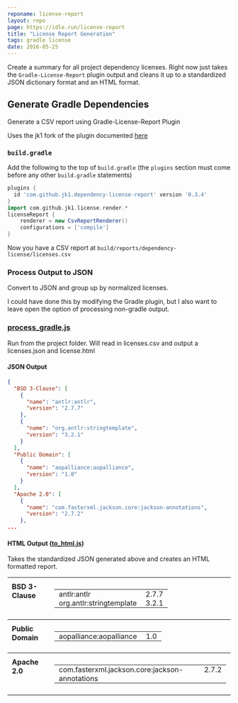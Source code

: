 ```yaml
---
reponame: license-report
layout: repo
page: https://idle.run/license-report
title: "License Report Generation"
tags: gradle license
date: 2016-05-25
---
```


Create a summary for all project dependency licenses.
Right now just takes the `Gradle-License-Report` plugin output and cleans
it up to a standardized JSON dictionary format and an HTML format.


## Generate Gradle Dependencies

Generate a CSV report using Gradle-License-Report Plugin

Uses the jk1 fork of the plugin documented [here](https://github.com/jk1/Gradle-License-Report)

### `build.gradle`

Add the following to the top of `build.gradle` 
(the `plugins` section must come before any other `build.gradle` statements)

```gradle
plugins {
  id 'com.github.jk1.dependency-license-report' version '0.3.4'
}
import com.github.jk1.license.render.*
licenseReport {
    renderer = new CsvReportRenderer()
    configurations = ['compile']
}
```

Now you have a CSV report at
`build/reports/dependency-license/licenses.csv`


### Process Output to JSON

Convert to JSON and group up by normalized licenses.

I could have done this by modifying the Gradle plugin, but I also want to leave 
open the option of processing non-gradle output.

### [process_gradle.js](https://github.com/idlerun/license-report/blob/master/process_gradle.js)
Run from the project folder. Will read in licenses.csv and output a licenses.json and license.html


#### JSON Output

```json
{
  "BSD 3-Clause": [
    {
      "name": "antlr:antlr",
      "version": "2.7.7"
    },
    {
      "name": "org.antlr:stringtemplate",
      "version": "3.2.1"
    }
  ],
  "Public Domain": [
    {
      "name": "aopalliance:aopalliance",
      "version": "1.0"
    }
  ],
  "Apache 2.0": [
    {
      "name": "com.fasterxml.jackson.core:jackson-annotations",
      "version": "2.7.2"
    },
...
```

#### HTML Output ([to_html.js](https://github.com/idlerun/license-report/blob/master/to_html.js))

Takes the standardized JSON generated above and creates an HTML formatted report.

<style>
table {
  border-collapse: collapse;
}
tbody {
  vertical-align: top;
}
.licenseName {
  font-weight: bold;
}
.licenseName, .artifacts {
  padding: 10px;
}
.licenseRow {
  border-bottom: 1pt solid black;
}
.artifactName, .artifactVersion {
  padding: 0 10px;
}
</style>
<table>
<tbody>
<tr class="licenseRow">
  <td class="licenseName">BSD 3-Clause</td>
  <td class="artifacts">
    <table>
    <tbody>
        <tr>
        <td class="artifactName">
          antlr:antlr
        </td>
        <td class="artifactVersion">
          2.7.7
        </td>
        </tr>
        <tr>
        <td class="artifactName">
          org.antlr:stringtemplate
        </td>
        <td class="artifactVersion">
          3.2.1
        </td>
        </tr>
    </tbody>
    </table>
  </td>
</tr>
<tr class="licenseRow">
  <td class="licenseName">Public Domain</td>
  <td class="artifacts">
    <table>
    <tbody>
        <tr>
        <td class="artifactName">
          aopalliance:aopalliance
        </td>
        <td class="artifactVersion">
          1.0
        </td>
        </tr>
    </tbody>
    </table>
  </td>
</tr>
<tr class="licenseRow">
  <td class="licenseName">Apache 2.0</td>
  <td class="artifacts">
    <table>
    <tbody>
        <tr>
        <td class="artifactName">
          com.fasterxml.jackson.core:jackson-annotations
        </td>
        <td class="artifactVersion">
          2.7.2
        </td>
        </tr>
    </tbody>
  </td>
</tr>
</tbody>
</table>
